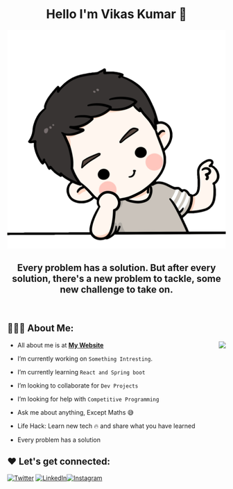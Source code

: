 

<!--
**vikacxio/vikacxio** is a ✨ _special_ ✨ repository because its `README.md` (this file) appears on your GitHub profile.

Here are some ideas to get you started:

- 🔭 I’m currently working on ...
- 🌱 I’m currently learning ...
- 👯 I’m looking to collaborate on ...
- 🤔 I’m looking for help with ...
- 💬 Ask me about ...
- 📫 How to reach me: ...
- 😄 Pronouns: ...
- ⚡ Fun fact: ...
-->
<h1 align="center">Hello I'm Vikas Kumar  👋</h1>



<div align="center">
  <img src ="./favicon.png" />
  <h2>Every problem has a solution. But after every solution, there's a new problem to tackle, some new challenge to take on.</h2>

  
</div>

 <br/>

## 👨🏻‍💻 About Me:

<img  src="./thoughtworks-gif_dribbble.gif" height="290px" align="right" />

- All about me is at **[My Website](https://https://vikacxio.vercel.app//)**

- I’m currently working on `Something Intresting`.

- I’m currently learning `React and Spring boot`

- I’m looking to collaborate for `Dev Projects`

- I’m looking for help with `Competitive Programming`

- Ask me about anything, Except Maths :sweat_smile:

- Life Hack: Learn new tech :fire: and share what you have learned

- Every problem has a solution




## ❤️ Let's get connected:

<p><a href="https://twitter.com/vikacxio" target="_blank"><img alt="Twitter" src="https://img.shields.io/badge/twitter-%231DA1F2.svg?&style=for-the-badge&logo=twitter&logoColor=white"  height="30px"/></a> <a href="https://www.linkedin.com/in/vikacxio/" target="_blank"><img alt="LinkedIn" src="https://img.shields.io/badge/linkedin-%230077B5.svg?&style=for-the-badge&logo=linkedin&logoColor=white"  height="30px"/></a><a href="https://www.instagram.com/vikacxio" target="_blank"><img alt="Instagram" src="https://img.shields.io/badge/Instagram-E4405F?style=for-the-badge&logo=instagram&logoColor=white"  height="30px"/></a>
</p>


